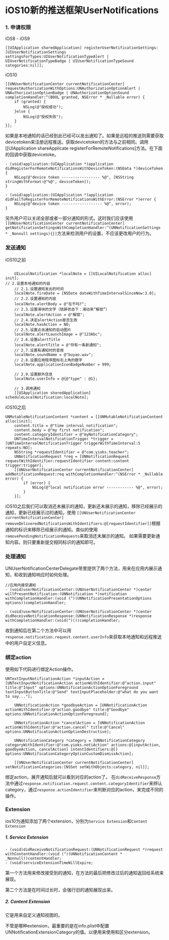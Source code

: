 # iOS10新的推送框架UserNotifications
### 1. 申请权限
iOS8 - iOS9
```
[[UIApplication sharedApplication] registerUserNotificationSettings:[UIUserNotificationSettings settingsForTypes:UIUserNotificationTypeAlert | UIUserNotificationTypeBadge | UIUserNotificationTypeSound categories:nil]];
```
iOS10

```
[[UNUserNotificationCenter currentNotificationCenter] requestAuthorizationWithOptions:UNAuthorizationOptionAlert | UNAuthorizationOptionBadge | UNAuthorizationOptionSound completionHandler:^(BOOL granted, NSError * _Nullable error) {
    if (granted) {
        NSLog(@"授权成功");
    }else {
        NSLog(@"授权失败");
    }
}];
```
如果是本地通知的话已经到此已经可以发出通知了。如果是远程的推送则需要获取devicetoken来注册远程推送。获取devicetoken的方法与之前相同。调用[[UIApplication shareApplicate registerForRemoteNotifications]方法。在下面的回调中获取devicetoke。

```
- (void)application:(UIApplication *)application didRegisterForRemoteNotificationsWithDeviceToken:(NSData *)deviceToken {
    NSLog(@"device token ----------------- %@", [NSString stringWithFormat:@"%@", deviceToken]);
}

- (void)application:(UIApplication *)application didFailToRegisterForRemoteNotificationsWithError:(NSError *)error {
    NSLog(@"device token ------------------ %@", error);
}
```
另外用户可以关闭全部或者一部分通知的形式。这时我们应该使用``
[[UNUserNotificationCenter currentNotificationCenter] getNotificationSettingsWithCompletionHandler:^(UNNotificationSettings * _Nonnull settings){}]
``方法来检测用户的设置，不应该更改用户的行为。
### 发送通知
iOS10之前
```

    UILocalNotification *localNote = [[UILocalNotification alloc] init];
// 2.设置本地通知的内容
    // 2.1.设置通知发出的时间
    localNote.fireDate = [NSDate dateWithTimeIntervalSinceNow:3.0];
    // 2.2.设置通知的内容
    localNote.alertBody = @"在干吗?";
    // 2.3.设置滑块的文字（锁屏状态下：滑动来“解锁”）
    localNote.alertAction = @"解锁";
    // 2.4.决定alertAction是否生效
    localNote.hasAction = NO;
    // 2.5.设置点击通知的启动图片
    localNote.alertLaunchImage = @"123Abc";
    // 2.6.设置alertTitle
    localNote.alertTitle = @"你有一条新通知";
    // 2.7.设置有通知时的音效
    localNote.soundName = @"buyao.wav";
    // 2.8.设置应用程序图标右上角的数字
    localNote.applicationIconBadgeNumber = 999;

    // 2.9.设置额外信息
    localNote.userInfo = @{@"type" : @1};

    // 3.调用通知
    [[UIApplication sharedApplication] scheduleLocalNotification:localNote];
```
iOS10之后

```
UNMutableNotificationContent *content = [[UNMutableNotificationContent alloc]init];
    content.title = @"time interval notification";
    content.body = @"my first notification";
    content.categoryIdentifier = @"myNotificationCategory";
    UNTimeIntervalNotificationTrigger *trigger = [UNTimeIntervalNotificationTrigger triggerWithTimeInterval:5 repeats:NO];
    NSString *requestIdentifier = @"com.yioks.teacher";
    UNNotificationRequest *req = [UNNotificationRequest requestWithIdentifier:requestIdentifier content:content trigger:trigger];
    [[UNUserNotificationCenter currentNotificationCenter] addNotificationRequest:req withCompletionHandler:^(NSError * _Nullable error) {
        if (error) {
            NSLog(@"local notification error ------------ %@", error);
        }
    }];
```
iOS10之后我们可以取消还未展示的通知，更新还未展示的通知，移除已经展示的通知，更新已经展示过的通知。使用
``
[[UNUserNotificationCenter currentNotificationCenter] removeDeliveredNotificationsWithIdentifiers:@[requestIdentifier]]
``根据通知的标识来移除已经展示的通知。类似的使用``
removePendingNotificationRequests``来取消还未展示的通知。
如果需要更新通知内容。则只要重新提交相同标识的通知即可。
### 处理通知
UNUserNotificationCenterDelegate带里提供了两个方法，用来在应用内展示通知，和收到通知响应时如何处理。

```
//应用内接受通知
- (void)userNotificationCenter:(UNUserNotificationCenter *)center willPresentNotification:(UNNotification *)notification withCompletionHandler:(void (^)(UNNotificationPresentationOptions options))completionHandler;

- (void)userNotificationCenter:(UNUserNotificationCenter *)center didReceiveNotificationResponse:(UNNotificationResponse *)response withCompletionHandler:(void(^)())completionHandler;
```
收到通知后在第二个方法中可以用``
response.notification.request.content.userInfo
``来获取本地通知和远程推送中的用户自定义信息。
### 绑定action
使用如下代码进行绑定Action操作。
```
UNTextInputNotificationAction *inputAction = [UNTextInputNotificationAction actionWithIdentifier:@"action.input" title:@"Input" options:UNNotificationActionOptionForeground textInputButtonTitle:@"Send" textInputPlaceholder:@"what do you want to say..."];
    
    UNNotificationAction *goodbyeAction = [UNNotificationAction actionWithIdentifier:@"action.goodbye" title:@"Goodbye" options:UNNotificationActionOptionForeground];
    
    UNNotificationAction *cancelAction = [UNNotificationAction actionWithIdentifier:@"action.cancel" title:@"Cancel" options:UNNotificationActionOptionDestructive];
    
    UNNotificationCategory *category = [UNNotificationCategory categoryWithIdentifier:@"com.yioks.notiAction" actions:@[inputAction, goodbyeAction, cancelAction] intentIdentifiers:@[] options:UNNotificationCategoryOptionCustomDismissAction];
    
    [[UNUserNotificationCenter currentNotificationCenter] setNotificationCategories:[NSSet setWithObjects:category, nil]];
```
绑定action，展开通知后就可以看到对应的action了。
在``didReceiveResponse``方法中通过``response.notification.request.content.categoryIdentifier``来辨认category，通过``response.actionIdentifier``来判断对应的action，来完成不同的操作。
### Extension
ios10为通知添加了两个extension，分别为``Service Extension``和``Content Extension``
##### 1. Service Extension

```
- (void)didReceiveNotificationRequest:(UNNotificationRequest *)request withContentHandler:(void (^)(UNNotificationContent * _Nonnull))contentHandler;
- (void)serviceExtensionTimeWillExpire;
```
第一个方法用来修改接受到的通知，在方法的最后把修改过后的通知返回给系统来展现。

第二个方法是在时间过长时，会强行旧的通知展现出来。

##### 2. Content Extension
它是用来自定义通知视图的。

不管是哪种extension，最重要的是在info.plist中配置UNNotificationExtensionCategory的值。以便用来使用和区分extension。



